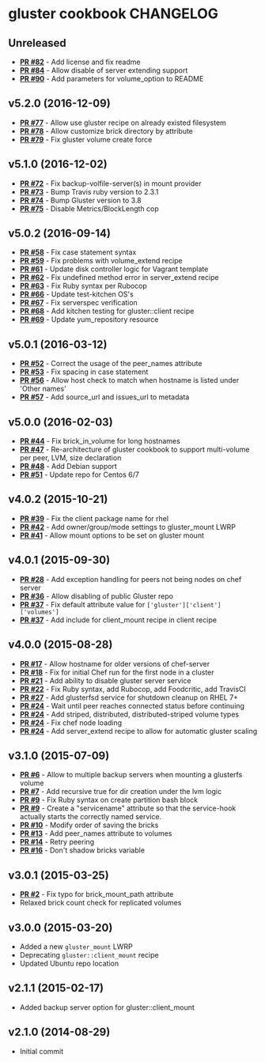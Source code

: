# gluster cookbook CHANGELOG

## Unreleased
- **[PR #82](https://github.com/shortdudey123/chef-gluster/pull/82)** - Add license and fix readme
- **[PR #84](https://github.com/shortdudey123/chef-gluster/pull/84)** - Allow disable of server extending support
- **[PR #90](https://github.com/shortdudey123/chef-gluster/pull/90)** - Add parameters for volume_option to README

## v5.2.0 (2016-12-09)
- **[PR #77](https://github.com/shortdudey123/chef-gluster/pull/77)** - Allow use gluster recipe on already existed filesystem
- **[PR #78](https://github.com/shortdudey123/chef-gluster/pull/78)** - Allow customize brick directory by attribute
- **[PR #79](https://github.com/shortdudey123/chef-gluster/pull/79)** - Fix gluster volume create force

## v5.1.0 (2016-12-02)
- **[PR #72](https://github.com/shortdudey123/chef-gluster/pull/72)** - Fix backup-volfile-server(s) in mount provider
- **[PR #73](https://github.com/shortdudey123/chef-gluster/pull/73)** - Bump Travis ruby version to 2.3.1
- **[PR #74](https://github.com/shortdudey123/chef-gluster/pull/74)** - Bump Gluster version to 3.8
- **[PR #75](https://github.com/shortdudey123/chef-gluster/pull/75)** - Disable Metrics/BlockLength cop

## v5.0.2 (2016-09-14)
- **[PR #58](https://github.com/shortdudey123/chef-gluster/pull/58)** - Fix case statement syntax
- **[PR #59](https://github.com/shortdudey123/chef-gluster/pull/59)** - Fix problems with volume_extend recipe
- **[PR #61](https://github.com/shortdudey123/chef-gluster/pull/61)** - Update disk controller logic for Vagrant template
- **[PR #62](https://github.com/shortdudey123/chef-gluster/pull/62)** - Fix undefined method error in server_extend recipe
- **[PR #63](https://github.com/shortdudey123/chef-gluster/pull/63)** - Fix Ruby syntax per Rubocop
- **[PR #66](https://github.com/shortdudey123/chef-gluster/pull/66)** - Update test-kitchen OS's
- **[PR #67](https://github.com/shortdudey123/chef-gluster/pull/67)** - Fix serverspec verification
- **[PR #68](https://github.com/shortdudey123/chef-gluster/pull/68)** - Add kitchen testing for gluster::client recipe
- **[PR #69](https://github.com/shortdudey123/chef-gluster/pull/69)** - Update yum_repository resource

## v5.0.1 (2016-03-12)
- **[PR #52](https://github.com/shortdudey123/chef-gluster/pull/52)** - Correct the usage of the peer_names attribute
- **[PR #53](https://github.com/shortdudey123/chef-gluster/pull/53)** - Fix spacing in case statement
- **[PR #56](https://github.com/shortdudey123/chef-gluster/pull/56)** - Allow host check to match when hostname is listed under 'Other names'
- **[PR #57](https://github.com/shortdudey123/chef-gluster/pull/57)** - Add source_url and issues_url to metadata

## v5.0.0 (2016-02-03)
- **[PR #44](https://github.com/shortdudey123/chef-gluster/pull/44)** - Fix brick_in_volume for long hostnames
- **[PR #47](https://github.com/shortdudey123/chef-gluster/pull/47)** - Re-architecture of gluster cookbook to support multi-volume per peer, LVM, size declaration
- **[PR #48](https://github.com/shortdudey123/chef-gluster/pull/48)** - Add Debian support
- **[PR #51](https://github.com/shortdudey123/chef-gluster/pull/51)** - Update repo for Centos 6/7

## v4.0.2 (2015-10-21)
- **[PR #39](https://github.com/shortdudey123/chef-gluster/pull/39)** - Fix the client package name for rhel
- **[PR #42](https://github.com/shortdudey123/chef-gluster/pull/42)** - Add owner/group/mode settings to gluster_mount LWRP
- **[PR #41](https://github.com/shortdudey123/chef-gluster/pull/41)** - Allow mount options to be set on gluster mount

## v4.0.1 (2015-09-30)
- **[PR #28](https://github.com/shortdudey123/chef-gluster/pull/28)** - Add exception handling for peers not being nodes on chef server
- **[PR #36](https://github.com/shortdudey123/chef-gluster/pull/36)** - Allow disabling of public Gluster repo
- **[PR #37](https://github.com/shortdudey123/chef-gluster/pull/37)** - Fix default attribute value for `['gluster']['client']['volumes']`
- **[PR #37](https://github.com/shortdudey123/chef-gluster/pull/37)** - Add include for client_mount recipe in client recipe

## v4.0.0 (2015-08-28)
- **[PR #17](https://github.com/shortdudey123/chef-gluster/pull/17)** - Allow hostname for older versions of chef-server
- **[PR #18](https://github.com/shortdudey123/chef-gluster/pull/18)** - Fix for initial Chef run for the first node in a cluster
- **[PR #21](https://github.com/shortdudey123/chef-gluster/pull/21)** - Add ability to disable gluster server service
- **[PR #22](https://github.com/shortdudey123/chef-gluster/pull/22)** - Fix Ruby syntax, add Rubocop, add Foodcritic, add TravisCI
- **[PR #27](https://github.com/shortdudey123/chef-gluster/pull/27)** - Add glusterfsd service for shutdown cleanup on RHEL 7+
- **[PR #24](https://github.com/shortdudey123/chef-gluster/pull/24)** - Wait until peer reaches connected status before continuing
- **[PR #24](https://github.com/shortdudey123/chef-gluster/pull/24)** - Add striped, distributed, distributed-striped volume types
- **[PR #24](https://github.com/shortdudey123/chef-gluster/pull/24)** - Fix chef node loading
- **[PR #24](https://github.com/shortdudey123/chef-gluster/pull/24)** - Add server_extend recipe to allow for automatic gluster scaling

## v3.1.0 (2015-07-09)
- **[PR #6](https://github.com/shortdudey123/chef-gluster/pull/6)** - Allow to multiple backup servers when mounting a glusterfs volume
- **[PR #7](https://github.com/shortdudey123/chef-gluster/pull/7)** - Add recursive true for dir creation under the lvm logic
- **[PR #9](https://github.com/shortdudey123/chef-gluster/pull/9)** - Fix Ruby syntax on create partition bash block
- **[PR #9](https://github.com/shortdudey123/chef-gluster/pull/9)** - Create a "servicename" attribute so that the service-hook actually starts the correctly named service.
- **[PR #10](https://github.com/shortdudey123/chef-gluster/pull/10)** - Modify order of saving the bricks
- **[PR #13](https://github.com/shortdudey123/chef-gluster/pull/13)** - Add peer_names attribute to volumes
- **[PR #14](https://github.com/shortdudey123/chef-gluster/pull/14)** - Retry peering
- **[PR #16](https://github.com/shortdudey123/chef-gluster/pull/16)** - Don't shadow bricks variable

## v3.0.1 (2015-03-25)
- **[PR #2](https://github.com/shortdudey123/chef-gluster/pull/2)** - Fix typo for brick_mount_path attribute
- Relaxed brick count check for replicated volumes

## v3.0.0 (2015-03-20)
- Added a new `gluster_mount` LWRP
- Deprecating `gluster::client_mount` recipe
- Updated Ubuntu repo location

## v2.1.1 (2015-02-17)
- Added backup server option for gluster::client_mount


## v2.1.0 (2014-08-29)
- Initial commit
